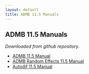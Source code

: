```yaml
---
layout: default
title: ADMB 11.5 Manuals
---
```


<h2>ADMB 11.5 Manuals</h2>

_Downloaded from github repository._

* [ADMB 11.5 Manual](https://github.com/admb-project/admb/releases/download/admb-11.5/admb-11.5.pdf)
* [ADMB Random Effects 11.5 Manual](https://github.com/admb-project/admb/releases/download/admb-11.5/admbre-11.5.pdf)
* [Autodif 11.5 Manual](https://github.com/admb-project/admb/releases/download/admb-11.5/autodif-11.5.pdf)
